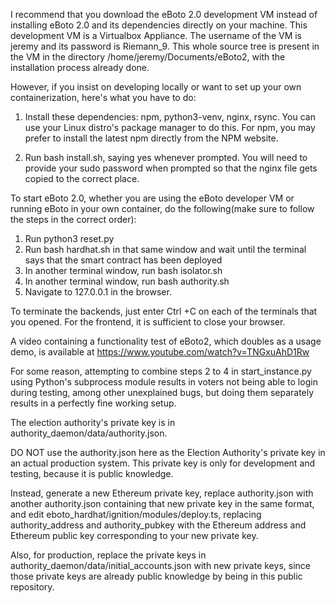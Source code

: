 I recommend that you download the eBoto 2.0 development VM instead of installing eBoto 2.0 and its dependencies directly on your machine. This development VM is a Virtualbox Appliance. The username of the VM is jeremy and its password is Riemann_9. This whole source tree is present in the VM in the directory /home/jeremy/Documents/eBoto2, with the installation process already done.  

However, if you insist on developing locally or want to set up your own containerization, here's what you have to do:  
1. Install these dependencies: npm, python3-venv, nginx, rsync. You can use your Linux distro's package manager to do this. For npm, you may prefer to install the latest npm directly from the NPM website.

2. Run bash install.sh, saying yes whenever prompted. You will need to provide your sudo password when prompted so that the nginx file gets copied to the correct place.  


To start eBoto 2.0, whether you are using the eBoto developer VM or running eBoto in your own container, do the following(make sure to follow the steps in the correct order):
1. Run python3 reset.py
2. Run bash hardhat.sh in that same window and wait until the terminal says that the smart contract has been deployed
3. In another terminal window, run bash isolator.sh
4. In another terminal window, run bash authority.sh
5. Navigate to 127.0.0.1 in the browser.  

To terminate the backends, just enter Ctrl +C on each of the terminals that you opened.
For the frontend, it is sufficient to close your browser.

A video containing a functionality test of eBoto2, which doubles as a usage demo, is available at https://www.youtube.com/watch?v=TNGxuAhD1Rw

For some reason, attempting to combine steps 2 to 4 in start_instance.py using Python's subprocess module results in voters not being able to login during testing, among other unexplained bugs, but doing them separately results in a perfectly fine working setup.

The election authority's private key is in authority_daemon/data/authority.json.  

DO NOT use the authority.json here as the Election Authority's private key in an actual production system. This private key is only for development and testing, because it is public knowledge.  

Instead, generate a new Ethereum private key, replace authority.json with another authority.json containing that new private key in the same format, and edit eboto_hardhat/ignition/modules/deploy.ts, replacing authority_address and authority_pubkey with the Ethereum address and Ethereum public key corresponding to your new private key.  

Also, for production, replace the private keys in authority_daemon/data/initial_accounts.json with new private keys, since those private keys are already public knowledge by being in this public repository. 
